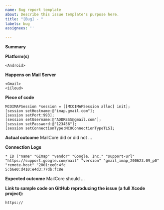 ```yaml
---
name: Bug report template
about: Describe this issue template's purpose here.
title: "[Bug] - "
labels: bug
assignees: ''

---
```


**Summary**

**Platform(s)**
```
<Android>
```

**Happens on Mail Server**
```
<Gmail>
<iCloud>
```

**Piece of code**
```
MCOIMAPSession *session = [[MCOIMAPSession alloc] init];
[session setHostname:@"imap.gmail.com"];
[session setPort:993];
[session setUsername:@"ADDRESS@gmail.com"];
[session setPassword:@"123456"];
[session setConnectionType:MCOConnectionTypeTLS];
```

**Actual outcome**
MailCore did or did not ...

**Connection Logs**
```
* ID ("name" "GImap" "vendor" "Google, Inc." "support-url" "https://support.google.com/mail" "version" "gmail_imap_200623.09_p0" "remote-host" "2001:ee0:4fc
5:b6e0:d410:e4d3:77db:fc8e
```

**Expected outcome**
MailCore should ...

**Link to sample code on GitHub reproducing the issue (a full Xcode project):**
```
https://
```
